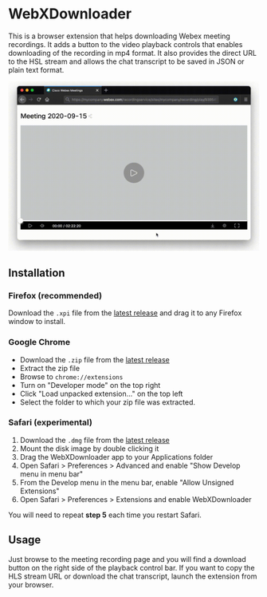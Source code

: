 # WebXDownloader

This is a browser extension that helps downloading Webex meeting recordings. It adds a button to the video playback controls that enables downloading of the recording in mp4 format. It also provides the direct URL to the HSL stream and allows the chat transcript to be saved in JSON or plain text format.

![demo](demo.gif)

## Installation

### Firefox (recommended)

Download the `.xpi` file from the [latest release](https://github.com/jacopo-j/WebXDownloader/releases) and drag it to any Firefox window to install.

### Google Chrome

* Download the `.zip` file from the [latest release](https://github.com/jacopo-j/WebXDownloader/releases)
* Extract the zip file
* Browse to `chrome://extensions`
* Turn on "Developer mode" on the top right
* Click "Load unpacked extension..." on the top left
* Select the folder to which your zip file was extracted.

### Safari (experimental)

1. Download the `.dmg` file from the [latest release](https://github.com/jacopo-j/WebXDownloader/releases)
2. Mount the disk image by double clicking it
3. Drag the WebXDownloader app to your Applications folder
4. Open Safari > Preferences > Advanced and enable "Show Develop menu in menu bar"
5. From the Develop menu in the menu bar, enable "Allow Unsigned Extensions"
6. Open Safari > Preferences > Extensions and enable WebXDownloader

You will need to repeat **step 5** each time you restart Safari.

## Usage

Just browse to the meeting recording page and you will find a download button on the right side of the playback control bar. If you want to copy the HLS stream URL or download the chat transcript, launch the extension from your browser.
